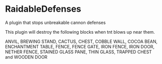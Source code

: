 # RaidableDefenses
A plugin that stops unbreakable cannon defenses

This plugin will destroy the following blocks when tnt blows up near them.

ANVIL,
BREWING STAND,
CACTUS,
CHEST,
COBBLE WALL,
COCOA BEAN,
ENCHANTMENT TABLE,
FENCE,
FENCE GATE,
IRON FENCE,
IRON DOOR,
NETHER FENCE,
STAINED GLASS PANE,
THIN GLASS,
TRAPPED CHEST and
WOODEN DOOR
